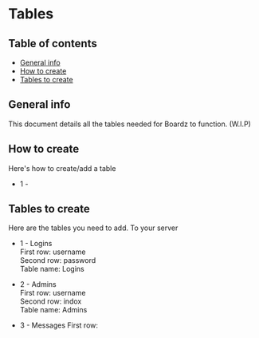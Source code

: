 # Tables

## Table of contents
* [General info](#general-info)
* [How to create](#how-to-create)
* [Tables to create](#tables-to-create)

## General info

This document details all the tables needed for Boardz to function. (W.I.P)

## How to create

Here's how to create/add a table

* 1 - 


## Tables to create

Here are the tables you need to add. To your server

* 1 - Logins  
First row: username  
Second row: password  
Table name: Logins

* 2 - Admins  
First row: username  
Second row: indox  
Table name: Admins
  
* 3 - Messages
First row:


